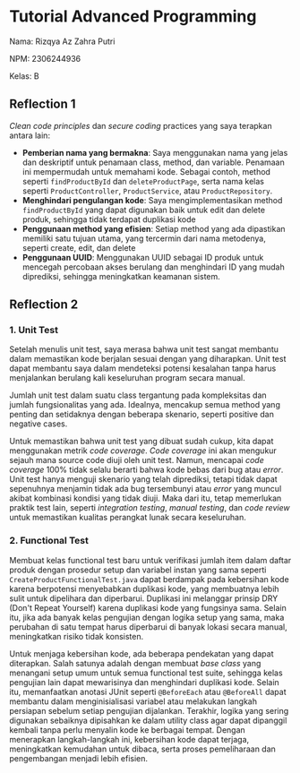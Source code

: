 # Tutorial Advanced Programming

Nama: Rizqya Az Zahra Putri

NPM: 2306244936

Kelas: B

## Reflection 1
_Clean code principles_ dan _secure coding_ practices yang saya terapkan antara lain:
* **Pemberian nama yang bermakna**: Saya menggunakan nama yang jelas dan deskriptif untuk penamaan class, method, dan variable. Penamaan ini mempermudah untuk memahami kode. Sebagai contoh, method seperti `findProductById` dan `deleteProductPage`, serta nama kelas seperti `ProductController`, `ProductService`, atau `ProductRepository`. 
* **Menghindari pengulangan kode**: Saya mengimplementasikan method `findProductById` yang dapat digunakan baik untuk edit dan delete produk, sehingga tidak terdapat duplikasi kode 
* **Penggunaan method yang efisien**: Setiap method yang ada dipastikan memiliki satu tujuan utama, yang tercermin dari nama metodenya, seperti create, edit, dan delete
* **Penggunaan UUID**: Menggunakan UUID sebagai ID produk untuk mencegah percobaan akses berulang dan menghindari ID yang mudah diprediksi, sehingga meningkatkan keamanan sistem.

## Reflection 2
### 1. Unit Test

Setelah menulis unit test, saya merasa bahwa unit test sangat membantu dalam memastikan kode berjalan sesuai dengan yang diharapkan. Unit test dapat membantu saya dalam mendeteksi potensi kesalahan tanpa harus menjalankan berulang kali keseluruhan program secara manual.

Jumlah unit test dalam suatu class tergantung pada kompleksitas dan jumlah fungsionalitas yang ada. Idealnya, mencakup semua method yang penting dan setidaknya dengan beberapa skenario, seperti positive dan negative cases.

Untuk memastikan bahwa unit test yang dibuat sudah cukup, kita dapat menggunakan metrik _code coverage_. _Code coverage_ ini akan mengukur sejauh mana source code diuji oleh unit test. Namun, mencapai _code coverage_ 100% tidak selalu berarti bahwa kode bebas dari bug atau _error_. Unit test hanya menguji skenario yang telah diprediksi, tetapi tidak dapat sepenuhnya menjamin tidak ada bug tersembunyi atau _error_ yang muncul akibat kombinasi kondisi yang tidak diuji. Maka dari itu, tetap memerlukan praktik test lain, seperti _integration testing_, _manual testing_, dan _code review_ untuk memastikan kualitas perangkat lunak secara keseluruhan.

### 2. Functional Test

Membuat kelas functional test baru untuk verifikasi jumlah item dalam daftar produk dengan prosedur setup dan variabel instan yang sama seperti `CreateProductFunctionalTest.java` dapat berdampak pada kebersihan kode karena berpotensi menyebabkan duplikasi kode, yang membuatnya lebih sulit untuk dipelihara dan diperbarui. Duplikasi ini melanggar prinsip DRY (Don't Repeat Yourself) karena duplikasi kode yang fungsinya sama. Selain itu, jika ada banyak kelas pengujian dengan logika setup yang sama, maka perubahan di satu tempat harus diperbarui di banyak lokasi secara manual, meningkatkan risiko tidak konsisten.

Untuk menjaga kebersihan kode, ada beberapa pendekatan yang dapat diterapkan. Salah satunya adalah dengan membuat _base class_ yang menangani setup umum untuk semua functional test suite, sehingga kelas pengujian lain dapat mewarisinya dan menghindari duplikasi kode. Selain itu, memanfaatkan anotasi JUnit seperti `@BeforeEach` atau `@BeforeAll` dapat membantu dalam menginisialisasi variabel atau melakukan langkah persiapan sebelum setiap pengujian dijalankan. Terakhir, logika yang sering digunakan sebaiknya dipisahkan ke dalam utility class agar dapat dipanggil kembali tanpa perlu menyalin kode ke berbagai tempat. Dengan menerapkan langkah-langkah ini, kebersihan kode dapat terjaga, meningkatkan kemudahan untuk dibaca, serta proses pemeliharaan dan pengembangan menjadi lebih efisien.
